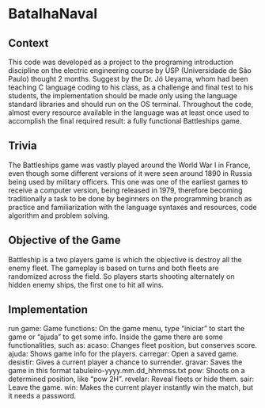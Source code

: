 # BatalhaNaval

## Context
This code was developed as a project to the programing introduction discipline on the electric engineering course by USP (Universidade 
de São Paulo) thought 2 months. Suggest by the Dr. Jó Ueyama, whom had been teaching C language coding to his class, as a challenge and
final test to his students, the implementation should be made only using the language standard libraries and should run on the OS 
terminal. Throughout the code, almost every resource available in the language was at least once used to accomplish the final required 
result: a fully functional Battleships game.

## Trivia	
The Battleships game was vastly played around the World War I in France, even though some different versions of it were seen around 1890 in Russia being used by military officers. This one was one of the earliest games to receive a computer version, being released in 1979, therefore becoming traditionally a task to be done by beginners on the programming branch as practice and familiarization with the language syntaxes and resources, code algorithm and problem solving.
 
## Objective of the Game
Battleship is a two players game is which the objective is destroy all the enemy fleet. The gameplay is based on turns and both fleets are randomized across the field. So players starts shooting alternately on hidden enemy ships, the first one to hit all wins.

## Implementation
run game:
Game functions: On the game menu, type “iniciar” to start the game or “ajuda” to get some info.
Inside the game there are some functionalities, such as: 
acaso: Changes fleet position, but conserves score.
ajuda:	Shows game info for the players.
carregar: Open a saved game.
desistir: Gives a current player a chance to surrender.
gravar: Saves the game in this format tabuleiro-yyyy.mm.dd_hhmmss.txt
pow: Shoots on a determined position, like “pow 2H”.
revelar: Reveal fleets or hide them.
sair: Leave the game.
win: Makes the current player instantly win the match, but it needs a password.


		
	
	

